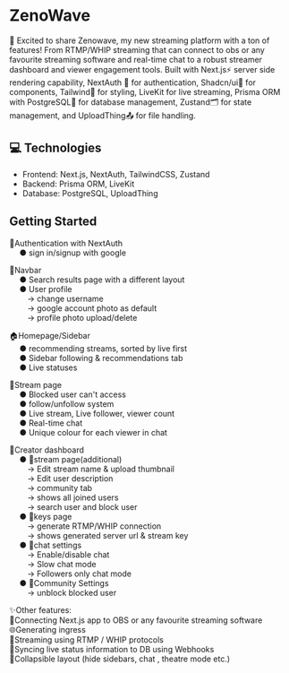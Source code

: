 # ZenoWave

🚀 Excited to share Zenowave, my new streaming platform with a ton of features! From RTMP/WHIP streaming that can connect to obs or any favourite streaming software and real-time chat to a robust streamer dashboard and viewer engagement tools. Built with Next.js⚡ server side rendering capability, NextAuth 🔐 for authentication, Shadcn/ui🧩 for components, Tailwind🎨 for styling, LiveKit for live streaming, Prisma ORM with PostgreSQL🐘 for database management, Zustand🗂️ for state management, and UploadThing📤 for file handling.

<h2 id="technologies">💻 Technologies</h2>

-  Frontend: Next.js, NextAuth, TailwindCSS, Zustand
-  Backend: Prisma ORM, LiveKit
-  Database: PostgreSQL, UploadThing

## Getting Started

🔐Authentication with NextAuth<br>
&emsp; ● sign in/signup with google

📌Navbar <br>
&emsp; ● Search results page with a different layout <br>
&emsp; ● User profile <br>
&emsp;&emsp; → change username <br>
&emsp;&emsp; → google account photo as default <br>
&emsp;&emsp; → profile photo upload/delete <br>

🏠Homepage/Sidebar <br>
&emsp; ● recommending streams, sorted by live first <br>
&emsp; ● Sidebar following & recommendations tab <br>
&emsp; ● Live statuses <br>

📡Stream page <br>
&emsp; ● Blocked user can't access <br>
&emsp; ● follow/unfollow system <br>
&emsp; ● Live stream, Live follower, viewer count <br>
&emsp; ● Real-time chat <br>
&emsp; ● Unique colour for each viewer in chat <br>

🎨Creator dashboard <br>
&emsp; ● 📡stream page(additional) <br>
&emsp;&emsp; → Edit stream name & upload thumbnail <br>
&emsp;&emsp; → Edit user description <br>
&emsp;&emsp; → community tab <br>
&emsp;&emsp; → shows all joined users <br>
&emsp;&emsp; → search user and block user <br>
&emsp; ● 🔗keys page <br>
&emsp;&emsp; → generate RTMP/WHIP connection <br>
&emsp;&emsp; → shows generated server url & stream key <br>
&emsp; ● 💬chat settings <br>
&emsp;&emsp; → Enable/disable chat <br>
&emsp;&emsp; → Slow chat mode <br>
&emsp;&emsp; → Followers only chat mode <br>
&emsp; ● 🤝Community Settings <br>
&emsp;&emsp; → unblock blocked user <br>

✨Other features: <br>
🔗Connecting Next.js app to OBS or any favourite streaming software <br>
🌐Generating ingress <br>
📡Streaming using RTMP / WHIP protocols <br>
🔄Syncing live status information to DB using Webhooks <br>
🔽Collapsible layout (hide sidebars, chat , theatre mode etc.) <br>
